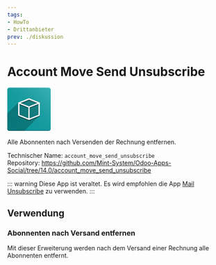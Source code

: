 ```yaml
---
tags:
- HowTo
- Drittanbieter
prev: ./diskussion
---
```

# Account Move Send Unsubscribe
![icon_oms_box](assets/icon_oms_box.png)

Alle Abonnenten nach Versenden der Rechnung entfernen.
 
Technischer Name: `account_move_send_unsubscribe`\
Repository: <https://github.com/Mint-System/Odoo-Apps-Social/tree/14.0/account_move_send_unsubscribe>

::: warning
Diese App ist veraltet. Es wird empfohlen die App [Mail Unsubscribe](Mail%20Unsubscribe) zu verwenden.
:::

## Verwendung

### Abonnenten nach Versand entfernen

Mit dieser Erweiterung werden nach dem Versand einer Rechnung alle Abonnenten entfernt.